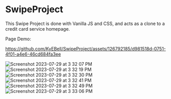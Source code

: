 
# SwipeProject
This Swipe Project is done with Vanilla JS and CSS, and acts as a clone to a credit card service homepage. 

Page Demo: 


https://github.com/KyEBell/SwipeProject/assets/126792185/d981518d-0751-4f01-a4e6-46cd684fa3ee


![Screenshot 2023-07-29 at 3 32 07 PM](https://github.com/KyEBell/SwipeProject/assets/126792185/f4e5879b-af1b-401d-b042-ae863563d17b)
![Screenshot 2023-07-29 at 3 32 19 PM](https://github.com/KyEBell/SwipeProject/assets/126792185/3bc4f959-1ee8-402f-81d6-b2cc29eccb0e)
![Screenshot 2023-07-29 at 3 32 30 PM](https://github.com/KyEBell/SwipeProject/assets/126792185/76566491-43be-48b2-b719-cd202e7a08bc)
![Screenshot 2023-07-29 at 3 32 41 PM](https://github.com/KyEBell/SwipeProject/assets/126792185/69a8bdb7-4538-4ded-b756-f7a8dc38055d)
![Screenshot 2023-07-29 at 3 32 49 PM](https://github.com/KyEBell/SwipeProject/assets/126792185/cfde4f36-33b6-4569-81e8-37240178493f)
![Screenshot 2023-07-29 at 3 33 06 PM](https://github.com/KyEBell/SwipeProject/assets/126792185/bc94fbe1-88f7-47aa-84d5-9b1fce641a07)

